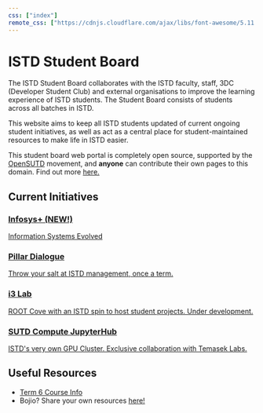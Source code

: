 ```yaml
---
css: ["index"]
remote_css: ["https://cdnjs.cloudflare.com/ajax/libs/font-awesome/5.11.2/css/all.min.css"]
---
```


# ISTD Student Board

The ISTD Student Board collaborates with the ISTD faculty, staff, 3DC (Developer Student Club) and external organisations to improve the learning experience of ISTD students. The Student Board consists of students across all batches in ISTD.

This website aims to keep all ISTD students updated of current ongoing student initiatives, as well as act as a central place for student-maintained resources to make life in ISTD easier.

This student board web portal is completely open source, supported by the [OpenSUTD](https://opensutd.org) movement, and **anyone** can contribute their own pages to this domain. Find out more [here.](https://github.com/OpenSUTD/istd)

## Current Initiatives

<div class="init_grid">
  <div class="init_element">
    <a href="/infosys+">
      <div class="init_left">
        <i class="fas fa-plus-square"></i>
      </div>
      <div class="init_right">
        <h3>Infosys+ <b>(NEW!)</b></h3>
        <p>Information Systems Evolved</p>
      </div>
    </a>
  </div>
  <div class="init_element">
    <a href="/dialogue.html">
      <div class="init_left">
        <i class="fas fa-comments"></i>
      </div>
      <div class="init_right">
        <h3>Pillar Dialogue</h3>
        <p>Throw your salt at ISTD management, once a term.</p>
      </div>
    </a>
  </div>
  <div class="init_element">
    <a href="i3.html">
      <div class="init_left">
        <i class="fas fa-couch"></i>
      </div>
      <div class="init_right">
        <h3>i3 Lab</h3>
        <p>ROOT Cove with an ISTD spin to host student projects. Under development.</p>
      </div>
    </a>
  </div>
  <div class="init_element">
    <a href="jupyterhub.html">
      <div class="init_left">
        <i class="fas fa-server"></i>
      </div>
      <div class="init_right">
        <h3>SUTD Compute JupyterHub</h3>
        <p>ISTD's very own GPU Cluster. Exclusive collaboration with Temasek Labs.</p>
      </div>
    </a>
  </div>
</div>

## Useful Resources

* [Term 6 Course Info](term_6_course_info.md)
* Bojio? Share your own resources [here!](https://github.com/OpenSUTD/istd)
